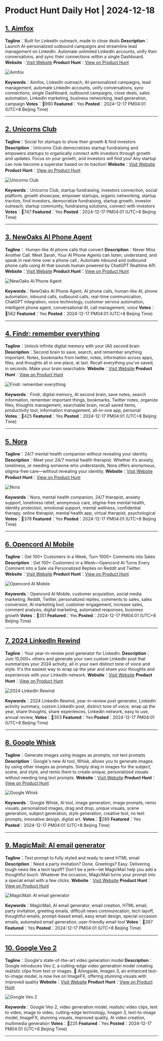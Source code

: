 # Product Hunt Daily Hot | 2024-12-18

## [1. Aimfox](https://www.producthunt.com/posts/aimfox?utm_campaign=producthunt-api&utm_medium=api-v2&utm_source=Application%3A+phtrends+%28ID%3A+147529%29)
**Tagline**：Built for LinkedIn outreach, made to close deals
**Description**：Launch AI-personalized outbound campaigns and streamline lead management on LinkedIn. Automate unlimited LinkedIn accounts, unify their conversations, and sync their connections within a single Dashboard.
**Website**：[Visit Website](https://www.producthunt.com/r/ZTUL6ZX5MYW5CZ?utm_campaign=producthunt-api&utm_medium=api-v2&utm_source=Application%3A+phtrends+%28ID%3A+147529%29)
**Product Hunt**：[View on Product Hunt](https://www.producthunt.com/posts/aimfox?utm_campaign=producthunt-api&utm_medium=api-v2&utm_source=Application%3A+phtrends+%28ID%3A+147529%29)

![Aimfox](https://ph-files.imgix.net/45cb6456-4421-4ba7-93d1-84e3fcb156df.jpeg?auto=format&fit=crop&frame=1&h=512&w=1024)

**Keywords**：Aimfox, LinkedIn outreach, AI-personalized campaigns, lead management, automate LinkedIn accounts, unify conversations, sync connections, single Dashboard, outbound campaigns, close deals, sales automation, LinkedIn marketing, business networking, lead generation, campaign
**Votes**：🔺990
**Featured**：Yes
**Posted**：2024-12-17 PM04:01 (UTC+8 Beijing Time)

---

## [2. Unicorns Club](https://www.producthunt.com/posts/unicorns-club-2?utm_campaign=producthunt-api&utm_medium=api-v2&utm_source=Application%3A+phtrends+%28ID%3A+147529%29)
**Tagline**：Social for startups to show their growth & find investors
**Description**：Unicorns Club democratizes startup fundraising and empowers startups to organically connect with investors through growth and updates. Focus on your growth, and investors will find you! Any startup can now become a superstar based on its traction!
**Website**：[Visit Website](https://www.producthunt.com/r/3UXVF7IOKM4LBE?utm_campaign=producthunt-api&utm_medium=api-v2&utm_source=Application%3A+phtrends+%28ID%3A+147529%29)
**Product Hunt**：[View on Product Hunt](https://www.producthunt.com/posts/unicorns-club-2?utm_campaign=producthunt-api&utm_medium=api-v2&utm_source=Application%3A+phtrends+%28ID%3A+147529%29)

![Unicorns Club](https://ph-files.imgix.net/7e033c3a-8ff7-4cf6-a4c6-5a092e43f723.png?auto=format&fit=crop&frame=1&h=512&w=1024)

**Keywords**：Unicorns Club, startup fundraising, investors connection, social platform, growth showcase, empower startups, organic networking, startup traction, find investors, democratize fundraising, startup growth, investor outreach, startup community, fundraising solutions, connect with investors
**Votes**：🔺747
**Featured**：Yes
**Posted**：2024-12-17 PM04:01 (UTC+8 Beijing Time)

---

## [3. NewOaks AI Phone Agent](https://www.producthunt.com/posts/newoaks-ai-phone-agent?utm_campaign=producthunt-api&utm_medium=api-v2&utm_source=Application%3A+phtrends+%28ID%3A+147529%29)
**Tagline**： Human-like AI phone calls that convert
**Description**：Never Miss Another Call. Meet Sarah, Your Al Phone Agents can listen, understand, and speak in real-time over a phone call., Automate inbound and outbound phone calls using Al that sounds human powered by ChatGPT Realtime APl.
**Website**：[Visit Website](https://www.producthunt.com/r/7ZA7PGIY74BJUX?utm_campaign=producthunt-api&utm_medium=api-v2&utm_source=Application%3A+phtrends+%28ID%3A+147529%29)
**Product Hunt**：[View on Product Hunt](https://www.producthunt.com/posts/newoaks-ai-phone-agent?utm_campaign=producthunt-api&utm_medium=api-v2&utm_source=Application%3A+phtrends+%28ID%3A+147529%29)

![NewOaks AI Phone Agent](https://ph-files.imgix.net/f9cd1883-0d99-4741-a141-f45f892e0be9.png?auto=format&fit=crop&frame=1&h=512&w=1024)

**Keywords**：NewOaks AI Phone Agent, AI phone calls, human-like AI, phone automation, inbound calls, outbound calls, real-time communication, ChatGPT integration, voice technology, customer service automation, intelligent phone agent, conversational AI, call management, voice
**Votes**：🔺562
**Featured**：Yes
**Posted**：2024-12-17 PM04:01 (UTC+8 Beijing Time)

---

## [4. Findr: remember everything](https://www.producthunt.com/posts/findr-remember-everything?utm_campaign=producthunt-api&utm_medium=api-v2&utm_source=Application%3A+phtrends+%28ID%3A+147529%29)
**Tagline**：Unlock infinite digital memory with your (AI) second brain
**Description**：Second brain to save, search, and remember anything important. Notes, bookmarks from twitter, notes, information across apps, files, and thoughts all in one place, at last. Recall everything you've saved, in seconds. Make your brain searchable.
**Website**：[Visit Website](https://www.producthunt.com/r/Q7T3STCPUOCIMW?utm_campaign=producthunt-api&utm_medium=api-v2&utm_source=Application%3A+phtrends+%28ID%3A+147529%29)
**Product Hunt**：[View on Product Hunt](https://www.producthunt.com/posts/findr-remember-everything?utm_campaign=producthunt-api&utm_medium=api-v2&utm_source=Application%3A+phtrends+%28ID%3A+147529%29)

![Findr: remember everything](https://ph-files.imgix.net/039ea0d2-e10b-4248-998a-057842f2f584.jpeg?auto=format&fit=crop&frame=1&h=512&w=1024)

**Keywords**：Findr, digital memory, AI second brain, save notes, search information, remember important things, bookmarks, Twitter notes, organize files, thoughts management, searchable brain, recall saved items, productivity tool, information management, all-in-one app, personal
**Votes**：🔺425
**Featured**：Yes
**Posted**：2024-12-17 PM04:01 (UTC+8 Beijing Time)

---

## [5. Nora ](https://www.producthunt.com/posts/nora-3?utm_campaign=producthunt-api&utm_medium=api-v2&utm_source=Application%3A+phtrends+%28ID%3A+147529%29)
**Tagline**：24/7 mental health companion without revealing your identity
**Description**：Meet your 24/7 mental health therapist. Whether it’s anxiety, loneliness, or needing someone who understands, Nora offers anonymous, stigma-free care—without revealing your identity.
**Website**：[Visit Website](https://www.producthunt.com/r/XRGYAAINXIJC5Z?utm_campaign=producthunt-api&utm_medium=api-v2&utm_source=Application%3A+phtrends+%28ID%3A+147529%29)
**Product Hunt**：[View on Product Hunt](https://www.producthunt.com/posts/nora-3?utm_campaign=producthunt-api&utm_medium=api-v2&utm_source=Application%3A+phtrends+%28ID%3A+147529%29)

![Nora ](https://ph-files.imgix.net/fb04e49b-3ab3-4620-a433-2114af412b17.jpeg?auto=format&fit=crop&frame=1&h=512&w=1024)

**Keywords**：Nora, mental health companion, 24/7 therapist, anxiety support, loneliness relief, anonymous care, stigma-free mental health, identity protection, emotional support, mental wellness, confidential therapy, online therapist, mental health app, virtual therapist, psychological
**Votes**：🔺378
**Featured**：Yes
**Posted**：2024-12-17 PM04:01 (UTC+8 Beijing Time)

---

## [6. Opencord AI Mobile](https://www.producthunt.com/posts/opencord-ai-mobile?utm_campaign=producthunt-api&utm_medium=api-v2&utm_source=Application%3A+phtrends+%28ID%3A+147529%29)
**Tagline**：Get 100+ Customers in a Week, Turn 1000+ Comments into Sales
**Description**：Get 100+ Customers in a Week—Opencord AI Turns Every Comment into a Sale via Personalized Replies on Reddit and Twitter.
**Website**：[Visit Website](https://www.producthunt.com/r/PLVXYL2SVZGVDW?utm_campaign=producthunt-api&utm_medium=api-v2&utm_source=Application%3A+phtrends+%28ID%3A+147529%29)
**Product Hunt**：[View on Product Hunt](https://www.producthunt.com/posts/opencord-ai-mobile?utm_campaign=producthunt-api&utm_medium=api-v2&utm_source=Application%3A+phtrends+%28ID%3A+147529%29)

![Opencord AI Mobile](https://ph-files.imgix.net/90b3edca-955d-4869-a89a-aa2535fad254.png?auto=format&fit=crop&frame=1&h=512&w=1024)

**Keywords**：Opencord AI Mobile, customer acquisition, social media marketing, Reddit, Twitter, personalized replies, comments to sales, sales conversion, AI marketing tool, customer engagement, increase sales, comment analysis, digital marketing, automated responses, business growth
**Votes**：🔺351
**Featured**：Yes
**Posted**：2024-12-17 PM04:01 (UTC+8 Beijing Time)

---

## [7. 2024 LinkedIn Rewind](https://www.producthunt.com/posts/2024-linkedin-rewind-2?utm_campaign=producthunt-api&utm_medium=api-v2&utm_source=Application%3A+phtrends+%28ID%3A+147529%29)
**Tagline**：Your year-in-review post generator for LinkedIn.
**Description**：Join 10,000+ others and generate your own custom LinkedIn post that summarizes your 2024 activity, all in your own distinct tone of voice and style. It's the easiest way to wrap up the year and share your thoughts and experiences with your LinkedIn network.
**Website**：[Visit Website](https://www.producthunt.com/r/ITBUT5XEUO7DLB?utm_campaign=producthunt-api&utm_medium=api-v2&utm_source=Application%3A+phtrends+%28ID%3A+147529%29)
**Product Hunt**：[View on Product Hunt](https://www.producthunt.com/posts/2024-linkedin-rewind-2?utm_campaign=producthunt-api&utm_medium=api-v2&utm_source=Application%3A+phtrends+%28ID%3A+147529%29)

![2024 LinkedIn Rewind](https://ph-files.imgix.net/026061c1-3efd-4866-bd02-a4a4e0c3ebe6.png?auto=format&fit=crop&frame=1&h=512&w=1024)

**Keywords**：2024 LinkedIn Rewind, year-in-review post generator, LinkedIn activity summary, custom LinkedIn post, distinct tone of voice, wrap up the year, share thoughts, share experiences, LinkedIn network, easy to use, annual review,
**Votes**：🔺303
**Featured**：Yes
**Posted**：2024-12-17 PM04:01 (UTC+8 Beijing Time)

---

## [8. Google Whisk](https://www.producthunt.com/posts/google-whisk?utm_campaign=producthunt-api&utm_medium=api-v2&utm_source=Application%3A+phtrends+%28ID%3A+147529%29)
**Tagline**：Generate images using images as prompts, not text prompts
**Description**：Google's new AI tool, Whisk, allows you to generate images by using other images as prompts. Simply drag in images for the subject, scene, and style, and remix them to create unique, personalized visuals without needing long text prompts.
**Website**：[Visit Website](https://www.producthunt.com/r/PVE454GHNPOXCT?utm_campaign=producthunt-api&utm_medium=api-v2&utm_source=Application%3A+phtrends+%28ID%3A+147529%29)
**Product Hunt**：[View on Product Hunt](https://www.producthunt.com/posts/google-whisk?utm_campaign=producthunt-api&utm_medium=api-v2&utm_source=Application%3A+phtrends+%28ID%3A+147529%29)

![Google Whisk](https://ph-files.imgix.net/049852d0-fb12-4ab3-b378-1d6a87c3c270.png?auto=format&fit=crop&frame=1&h=512&w=1024)

**Keywords**：Google Whisk, AI tool, image generation, image prompts, remix visuals, personalized images, drag and drop, unique visuals, scene generation, subject generation, style generation, creative tool, no text prompts, innovative design, digital art.
**Votes**：🔺289
**Featured**：Yes
**Posted**：2024-12-17 PM04:01 (UTC+8 Beijing Time)

---

## [9. MagicMail: AI email generator](https://www.producthunt.com/posts/magicmail-ai-email-generator?utm_campaign=producthunt-api&utm_medium=api-v2&utm_source=Application%3A+phtrends+%28ID%3A+147529%29)
**Tagline**：Text prompt to fully styled and ready to send HTML email
**Description**：Need a party invitation? Done. Greetings? Easy. Delivering tough news like a tech layoff? Don’t be a jerk—let MagicMail help you add a thoughtful touch. Whatever the occasion, MagicMail turns your prompt into a special email with a few clicks.
**Website**：[Visit Website](https://www.producthunt.com/r/EKXNMRSYXXW5KD?utm_campaign=producthunt-api&utm_medium=api-v2&utm_source=Application%3A+phtrends+%28ID%3A+147529%29)
**Product Hunt**：[View on Product Hunt](https://www.producthunt.com/posts/magicmail-ai-email-generator?utm_campaign=producthunt-api&utm_medium=api-v2&utm_source=Application%3A+phtrends+%28ID%3A+147529%29)

![MagicMail: AI email generator](https://ph-files.imgix.net/0788629c-b325-4a7d-b460-8d612baea9dc.png?auto=format&fit=crop&frame=1&h=512&w=1024)

**Keywords**：MagicMail, AI email generator, email creation, HTML email, party invitation, greeting emails, difficult news communication, tech layoff, thoughtful emails, prompt-based email, easy email design, special occasion emails, automated email generation, user-friendly email tool
**Votes**：🔺267
**Featured**：Yes
**Posted**：2024-12-17 PM04:01 (UTC+8 Beijing Time)

---

## [10. Google Veo 2](https://www.producthunt.com/posts/google-veo-2?utm_campaign=producthunt-api&utm_medium=api-v2&utm_source=Application%3A+phtrends+%28ID%3A+147529%29)
**Tagline**：Google's state-of-the-art video generation model
**Description**：Google introduces Veo 2, a cutting-edge video generation model creating realistic clips from text or images. 🎥 Alongside, Imagen 3, an enhanced text-to-image model, is now live on ImageFX, offering stunning visuals with improved quality
**Website**：[Visit Website](https://www.producthunt.com/r/OXBVZ5C636KJWM?utm_campaign=producthunt-api&utm_medium=api-v2&utm_source=Application%3A+phtrends+%28ID%3A+147529%29)
**Product Hunt**：[View on Product Hunt](https://www.producthunt.com/posts/google-veo-2?utm_campaign=producthunt-api&utm_medium=api-v2&utm_source=Application%3A+phtrends+%28ID%3A+147529%29)

![Google Veo 2](https://ph-files.imgix.net/d7dc2408-e482-43f4-8c19-e0e6ffc7376d.png?auto=format&fit=crop&frame=1&h=512&w=1024)

**Keywords**：Google Veo 2, video generation model, realistic video clips, text to video, image to video, cutting-edge technology, Imagen 3, text-to-image model, ImageFX, stunning visuals, improved quality, AI video creation, multimedia generation
**Votes**：🔺225
**Featured**：Yes
**Posted**：2024-12-17 PM04:01 (UTC+8 Beijing Time)

---

